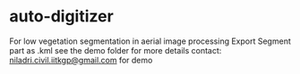 # auto-digitizer
For low vegetation segmentation in aerial image processing
Export Segment part as .kml
see the demo folder for more details
contact: niladri.civil.iitkgp@gmail.com for demo

